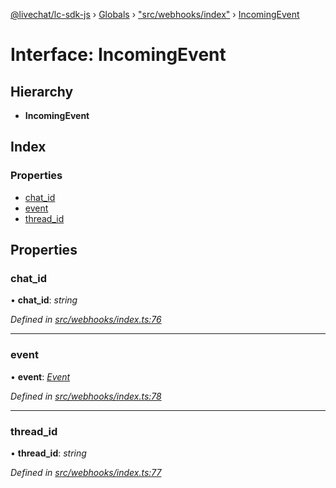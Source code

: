 [@livechat/lc-sdk-js](../README.md) › [Globals](../globals.md) › ["src/webhooks/index"](../modules/_src_webhooks_index_.md) › [IncomingEvent](_src_webhooks_index_.incomingevent.md)

# Interface: IncomingEvent

## Hierarchy

* **IncomingEvent**

## Index

### Properties

* [chat_id](_src_webhooks_index_.incomingevent.md#chat_id)
* [event](_src_webhooks_index_.incomingevent.md#event)
* [thread_id](_src_webhooks_index_.incomingevent.md#thread_id)

## Properties

###  chat_id

• **chat_id**: *string*

*Defined in [src/webhooks/index.ts:76](https://github.com/livechat/lc-sdk-js/blob/e25bbbb/src/webhooks/index.ts#L76)*

___

###  event

• **event**: *[Event](../modules/_src_objects_index_.md#event)*

*Defined in [src/webhooks/index.ts:78](https://github.com/livechat/lc-sdk-js/blob/e25bbbb/src/webhooks/index.ts#L78)*

___

###  thread_id

• **thread_id**: *string*

*Defined in [src/webhooks/index.ts:77](https://github.com/livechat/lc-sdk-js/blob/e25bbbb/src/webhooks/index.ts#L77)*
